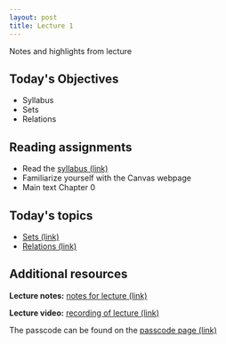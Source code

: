 ```yaml
---
layout: post
title: Lecture 1
---
```


Notes and highlights from lecture

## Today's Objectives

* Syllabus
* Sets
* Relations

## Reading assignments

* Read the <a target="_parent" href="https://wcasper.github.io/math407spring2021/extras/syllabus">syllabus (link)</a>
* Familiarize yourself with the Canvas webpage
* Main text Chapter 0

## Today's topics
* <a target="_parent" href="https://wcasper.github.io/math407spring2021/topics/sets.html">Sets (link)</a>
* <a target="_parent" href="https://wcasper.github.io/math407spring2021/topics/relations.html">Relations (link)</a>

## Additional resources
**Lecture notes:** <a target="_parent" href="https://wcasper.github.io/math407spring2021/extras/notes/407-lecture1.pdf">notes for lecture (link)</a>

**Lecture video:** <a target="_parent" href="https://fullerton.zoom.us/rec/share/iKQrb9vpUq-e4YLh0L0Yk7nweZbmBjglNqpjP1OVV7HBcC2u5PztToyr7oq5-Rn_.FBjalF6jZG6wsY_N">recording of lecture (link)</a>

The passcode can be found on the <a target="_parent" href="https://csufullerton.instructure.com/courses/3087997/pages/video-lecture-keys">passcode page (link)</a>

